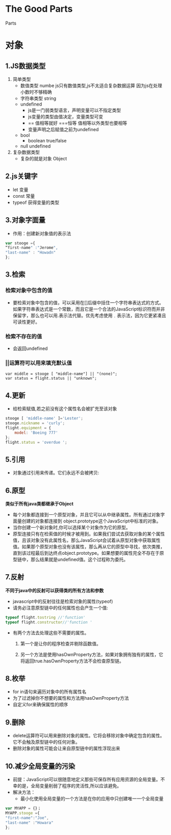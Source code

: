 # The Good Parts
Parts

# 对象

## 1.JS数据类型
1. 简单类型
    - 数值类型 numbe  js只有数值类型,js不太适合复杂数据运算 因为js在处理小数时不够精确
    -  字符串类型 string
    -  undefined
        - js是一门弱类型语言，声明变量可以不指定类型
        - js变量的类型由值决定，变量类型可变
        - == 值相等就好 ===恒等 值相等以外类型也要相等
        - 变量声明之后赋值之前为undefined
    -  bool 
        - boolean true/false
    -  null undefined
2. 复杂数据类型
    - 复杂的就是对象 Object

## 2.js关键字
- let 变量
- const 常量
- typeof 获得变量的类型

## 3.对象字面量
- 作用：创建新对象值的表示法
```javascript
var stooge ={
“first-name" :"Jerome",
"last-name" : "Howadn"
};
```

## 3.检索
### 检索对象中包含的值
- 要检索对象中包含的值，可以采用在[]后缀中括住一个字符串表达式的方式。如果字符串表达式是一个常数，而且它是一个合法的JavaScript标识符而并非保留字，那么也可以用.表示法代替。优先考虑使用﹒表示法，因为它更紧凑且可读性更好。
### 检索不存在的值
- 会返回undefined

### ||运算符可以用来填充默认值
```
var middle = stooge [ "middle-name"] || "(none)";
var status = flight.status || "unknown";
```

## 4.更新
- 给检索赋值,若之前没有这个属性名会被扩充至该对象
```javascript
stooge [ 'middle-name' ]='Lester';
stooge.nickname = 'curly';
flight.equipment = {
    model: 'Boeing 777'
};
flight.status = 'overdue ';
```

## 5.引用
- 对象通过引用来传递。它们永远不会被拷贝:


## 6.原型
**类似于所有java类都继承于Object**
- 每个对象都连接到一个原型对象，并且它可以从中继承属性。所有通过对象字面量创建的对象都连接到 object.prototype这个JavaScript中标准的对象。
- 当你创建一个新对象时,你可以选择某个对象作为它的原型。
- 原型连接只有在检索值的时候才被用到。如果我们尝试去获取对象的某个属性值，且该对象没有此属性名，那么JavaScript会试着从原型对象中获取属性值。如果那个原型对象也没有该属性，那么再从它的原型中寻找，依次类推，直到该过程最后到达终点object.prototype。如果想要的属性完全不存在于原型链中，那么结果就是undefined值。这个过程称为委托。


## 7.反射
**不同于java中的反射可以获得类的所有方法和参数**
- javascript中的反射往往是检索对象的属性(typeof)
- 请务必注意原型链中的任何属性也会产生一个值:
```javascript
typeof flight.tostring //'function'
typeof flight.constructor//'function '
```
- 有两个方法去处理这些不需要的属性。

    1. 第一个是让你的程序检查并剔除函数值。

    2. 另一个方法是使用hasOwnProperty方法，如果对象拥有独有的属性，它将返回true.hasOwnProperty方法不会检查原型链。

## 8.枚举
- for in语句来遍历对象中的所有属性名
- 为了过滤掉你不想要的属性和方法用hasOwnProperty方法
- 自定义for来确保属性的顺序
## 9.删除
- delete运算符可以用来删除对象的属性。它将会移除对象中确定包含的属性。它不会触及原型链中的任何对象。
- 删除对象的属性可能会让来自原型链中的属性浮现出来

## 10.减少全局变量的污染
- 前提：JavaScript可以很随意地定义那些可保存所有应用资源的全局变量。不幸的是，全局变量削弱了程序的灵活性,所以应该避免。
- 解决方法：
    - 最小化使用全局变量的一个方法是在你的应用中只创建唯一一个全局变量
```javascript
var MYAPP = {}；
MYAPP.stooge ={
"first-name":"Joe",
"last-name" :"Howara"
};
```
